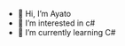- 👋 Hi, I’m Ayato
- 👀 I’m interested in c#
- 🌱 I’m currently learning C#

<!---
Ayatotheunknown/Ayatotheunknown is a ✨ special ✨ repository because its `README.md` (this file) appears on your GitHub profile.
You can click the Preview link to take a look at your changes.
--->
